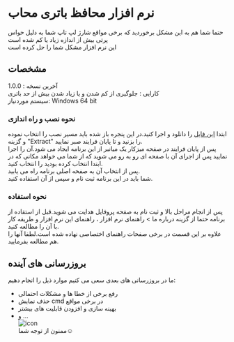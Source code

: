 # نرم افزار محافظ باتری محاب
حتما شما هم به این مشکل برخوردید که برخی مواقع شارژ لپ تاپ شما به دلیل حواس پرتی بیش از اندازه زیاد یا کم شده است
<br>این نرم افزار مشکل شما را حل کرده است

## مشخصات
آخرین نسخه : 1.0.0
<br>کارایی : جلوگیری از کم شدن و یا زیاد شدن بیش از حد باتری
<br>سیستم موردنیاز: Windows 64 bit

### نحوه نصب و راه اندازی
ابتدا [این فایل](https://github.com/AbRamazani/mahab/raw/main/Versions/mahab(Battery%20protector)1.0.0.exe) را دانلود و اجرا کنید.در این پنجره باز شده باید مسیر نصب را انتخاب نموده و گزینه "Extract" را بزنید و تا پایان فرایند صبر نمایید. 
<br>پس از پایان فرایند در صفحه میزکار یک میانبر از این برنامه ایجاد می شود.آن را اجرا نمایید
پس از اجرای آن با صفحه ای رو به رو می شوید که از شما می خواهد مکانی که در ابتدا انتخاب کرده بودید را انتخاب کنید.
<br>پس از انتخاب آن به صفحه اصلی برنامه راه می یابید.
<br>شما باید در این برنامه ثبت نام و سپس از آن استفاده کنید.

### نحوه استفاده
پس از انجام مراحل بالا و ثبت نام به صفحه پروفایل هدایت می شوید.قبل از استفاده از برنامه حتما از گزینه درباره ما > راهنمای نرم افزار ، راهنمای این نرم افزار و طریقه کار با آن را مطالعه کنید.<br>علاوه بر این قسمت در برخی صفحات راهنمای اختصاصی نهاده شده است.لطفا آنها را هم مطالعه بفرمایید.

## بروزرسانی های آینده
ما در بروزرسانی های بعدی سعی می کنیم موارد ذیل را انجام دهیم:
- رفع برخی از خطا ها و مشکلات احتمالی
- حذف نمایش cmd در برخی مواقع
- بهینه سازی و افزودن قابلیت های بیشتر
- و ...
<br>![icon](https://user-images.githubusercontent.com/88447827/145719185-428ed44b-9f73-498e-8178-8f63913c42c8.png)
<br>ممنون از توجه شما:relaxed:

